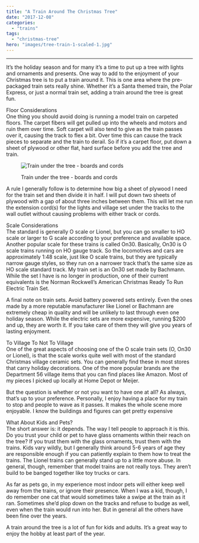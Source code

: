 ```yaml
---
title: "A Train Around The Christmas Tree"
date: "2017-12-08"
categories: 
  - "trains"
tags: 
  - "christmas-tree"
hero: "images/tree-train-1-scaled-1.jpg"
---
```


* * *

It’s the holiday season and for many it’s a time to put up a tree with lights and ornaments and presents. One way to add to the enjoyment of your Christmas tree is to put a train around it. This is one area where the pre-packaged train sets really shine. Whether it’s a Santa themed train, the Polar Express, or just a normal train set, adding a train around the tree is great fun.

Floor Considerations  
One thing you should avoid doing is running a model train on carpeted floors. The carpet fibers will get pulled up into the wheels and motors and ruin them over time. Soft carpet will also tend to give as the train passes over it, causing the track to flex a bit. Over time this can cause the track pieces to separate and the train to derail. So if it’s a carpet floor, put down a sheet of plywood or other flat, hard surface before you add the tree and train.

<figure>

![Train under the tree - boards and cords](images/tree-train-boards-and-cords.jpg)

<figcaption>

Train under the tree - boards and cords

</figcaption>

</figure>

  
A rule I generally follow is to determine how big a sheet of plywood I need for the train set and then divide it in half. I will put down two sheets of plywood with a gap of about three inches between them. This will let me run the extension cord(s) for the lights and village set under the tracks to the wall outlet without causing problems with either track or cords.

Scale Considerations  
The standard is generally O scale or Lionel, but you can go smaller to HO scale or larger to G scale according to your preference and available space. Another popular scale for these trains is called On30. Basically, On30 is O scale trains running on HO gauge track. So the locomotives and cars are approximately 1:48 scale, just like O scale trains, but they are typically narrow gauge styles, so they run on a narrower track that’s the same size as HO scale standard track. My train set is an On30 set made by Bachmann. While the set I have is no longer in production, one of their current equivalents is the Norman Rockwell’s American Christmas Ready To Run Electric Train Set.

A final note on train sets. Avoid battery powered sets entirely. Even the ones made by a more reputable manufacturer like Lionel or Bachmann are extremely cheap in quality and will be unlikely to last through even one holiday season. While the electric sets are more expensive, running $200 and up, they are worth it. If you take care of them they will give you years of lasting enjoyment.

To Village To Not To Village  
One of the great aspects of choosing one of the O scale train sets (O, On30 or Lionel), is that the scale works quite well with most of the standard Christmas village ceramic sets. You can generally find these in most stores that carry holiday decorations. One of the more popular brands are the Department 56 village items that you can find places like Amazon. Most of my pieces I picked up locally at Home Depot or Meijer.

But the question is whether or not you want to have one at all? As always, that’s up to your preference. Personally, I enjoy having a place for my train to stop and people to wave as it passes. It makes the whole scene more enjoyable. I know the buildings and figures can get pretty expensive

What About Kids and Pets?  
The short answer is: it depends. The way I tell people to approach it is this. Do you trust your child or pet to have glass ornaments within their reach on the tree? If you trust them with the glass ornaments, trust them with the trains. Kids vary wildly, but I generally think around 5-6 years of age they are responsible enough if you can patiently explain to them how to treat the trains. The Lionel trains can generally stand up to a little more abuse. In general, though, remember that model trains are not really toys. They aren’t build to be banged together like toy trucks or cars.

As far as pets go, in my experience most indoor pets will either keep well away from the trains, or ignore their presence. When I was a kid, though, I do remember one cat that would sometimes take a swipe at the train as it ran. Sometimes she’d plop down on the tracks and refuse to budge as well, even when the train would run into her. But in general all the others have been fine over the years.

A train around the tree is a lot of fun for kids and adults. It’s a great way to enjoy the hobby at least part of the year.
